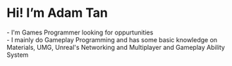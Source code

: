 <h1>Hi! I’m Adam Tan</h1>
<p>
  <div>- I'm Games Programmer looking for oppurtunities</div>
  <div>- I mainly do Gameplay Programming and has some basic knowledge on Materials, UMG, Unreal's Networking and Multiplayer and Gameplay Ability System</div>
</p>
<!--
<h2>Languages and Tools</h2>
<p>
  <img src="https://raw.githubusercontent.com/github/explore/80688e429a7d4ef2fca1e82350fe8e3517d3494d/topics/unreal-engine/unreal-engine.png" alt="Unreal Engine" height="40" style="vertical-align:top; margin:4px">
  <img src="https://raw.githubusercontent.com/github/explore/80688e429a7d4ef2fca1e82350fe8e3517d3494d/topics/cpp/cpp.png" alt="C++" height="40" style="vertical-align:top; margin:4px">
  <img src="https://raw.githubusercontent.com/github/explore/80688e429a7d4ef2fca1e82350fe8e3517d3494d/topics/git-bash/git-bash.png" alt="C++" height="40" style="vertical-align:top; margin:4px">
</p>
<!---
zeokzook/zeokzook is a ✨ special ✨ repository because its `README.md` (this file) appears on your GitHub profile.
You can click the Preview link to take a look at your changes.
--->
